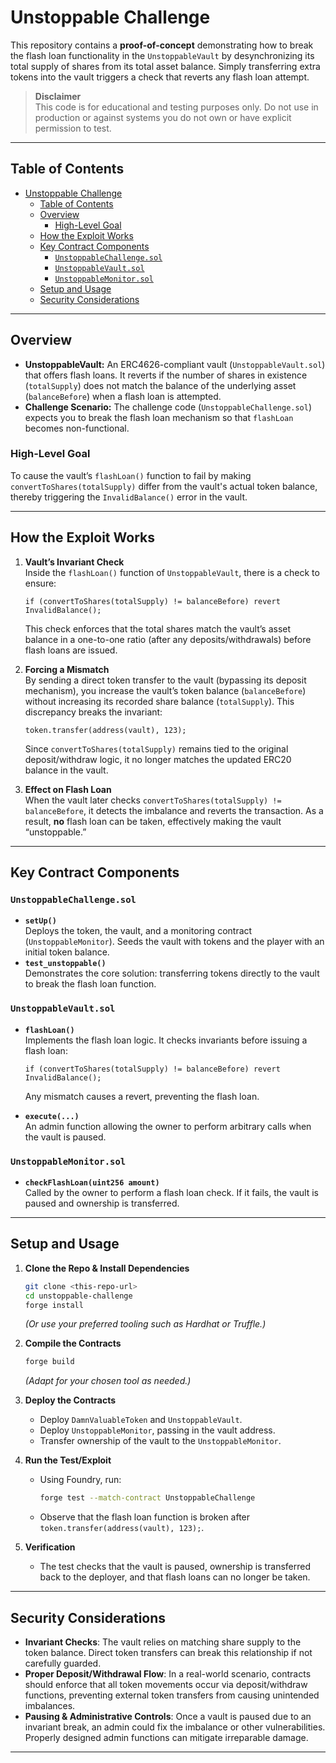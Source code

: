 # Unstoppable Challenge

This repository contains a **proof-of-concept** demonstrating how to break the flash loan functionality in the `UnstoppableVault` by desynchronizing its total supply of shares from its total asset balance. Simply transferring extra tokens into the vault triggers a check that reverts any flash loan attempt.

> **Disclaimer**  
> This code is for educational and testing purposes only. Do not use in production or against systems you do not own or have explicit permission to test.

---

## Table of Contents

- [Unstoppable Challenge](#unstoppable-challenge)
  - [Table of Contents](#table-of-contents)
  - [Overview](#overview)
    - [High-Level Goal](#high-level-goal)
  - [How the Exploit Works](#how-the-exploit-works)
  - [Key Contract Components](#key-contract-components)
    - [`UnstoppableChallenge.sol`](#unstoppablechallengesol)
    - [`UnstoppableVault.sol`](#unstoppablevaultsol)
    - [`UnstoppableMonitor.sol`](#unstoppablemonitorsol)
  - [Setup and Usage](#setup-and-usage)
  - [Security Considerations](#security-considerations)

---

## Overview

- **UnstoppableVault:** An ERC4626-compliant vault (`UnstoppableVault.sol`) that offers flash loans. It reverts if the number of shares in existence (`totalSupply`) does not match the balance of the underlying asset (`balanceBefore`) when a flash loan is attempted.
- **Challenge Scenario:** The challenge code (`UnstoppableChallenge.sol`) expects you to break the flash loan mechanism so that `flashLoan` becomes non-functional.

### High-Level Goal

To cause the vault’s `flashLoan()` function to fail by making `convertToShares(totalSupply)` differ from the vault's actual token balance, thereby triggering the `InvalidBalance()` error in the vault.

---

## How the Exploit Works

1. **Vault’s Invariant Check**  
   Inside the `flashLoan()` function of `UnstoppableVault`, there is a check to ensure:

   ```solidity
   if (convertToShares(totalSupply) != balanceBefore) revert InvalidBalance();
   ```

   This check enforces that the total shares match the vault’s asset balance in a one-to-one ratio (after any deposits/withdrawals) before flash loans are issued.

2. **Forcing a Mismatch**  
   By sending a direct token transfer to the vault (bypassing its deposit mechanism), you increase the vault’s token balance (`balanceBefore`) without increasing its recorded share balance (`totalSupply`). This discrepancy breaks the invariant:

   ```solidity
   token.transfer(address(vault), 123);
   ```

   Since `convertToShares(totalSupply)` remains tied to the original deposit/withdraw logic, it no longer matches the updated ERC20 balance in the vault.

3. **Effect on Flash Loan**  
   When the vault later checks `convertToShares(totalSupply) != balanceBefore`, it detects the imbalance and reverts the transaction. As a result, **no** flash loan can be taken, effectively making the vault “unstoppable.”

---

## Key Contract Components

### `UnstoppableChallenge.sol`

- **`setUp()`**  
  Deploys the token, the vault, and a monitoring contract (`UnstoppableMonitor`). Seeds the vault with tokens and the player with an initial token balance.
- **`test_unstoppable()`**  
  Demonstrates the core solution: transferring tokens directly to the vault to break the flash loan function.

### `UnstoppableVault.sol`

- **`flashLoan()`**  
  Implements the flash loan logic. It checks invariants before issuing a flash loan:

  ```solidity
  if (convertToShares(totalSupply) != balanceBefore) revert InvalidBalance();
  ```

  Any mismatch causes a revert, preventing the flash loan.

- **`execute(...)`**  
  An admin function allowing the owner to perform arbitrary calls when the vault is paused.

### `UnstoppableMonitor.sol`

- **`checkFlashLoan(uint256 amount)`**  
  Called by the owner to perform a flash loan check. If it fails, the vault is paused and ownership is transferred.

---

## Setup and Usage

1. **Clone the Repo & Install Dependencies**

   ```bash
   git clone <this-repo-url>
   cd unstoppable-challenge
   forge install
   ```

   _(Or use your preferred tooling such as Hardhat or Truffle.)_

2. **Compile the Contracts**

   ```bash
   forge build
   ```

   _(Adapt for your chosen tool as needed.)_

3. **Deploy the Contracts**

   - Deploy `DamnValuableToken` and `UnstoppableVault`.
   - Deploy `UnstoppableMonitor`, passing in the vault address.
   - Transfer ownership of the vault to the `UnstoppableMonitor`.

4. **Run the Test/Exploit**

   - Using Foundry, run:
     ```bash
     forge test --match-contract UnstoppableChallenge
     ```
   - Observe that the flash loan function is broken after `token.transfer(address(vault), 123);`.

5. **Verification**
   - The test checks that the vault is paused, ownership is transferred back to the deployer, and that flash loans can no longer be taken.

---

## Security Considerations

- **Invariant Checks**: The vault relies on matching share supply to the token balance. Direct token transfers can break this relationship if not carefully guarded.
- **Proper Deposit/Withdrawal Flow**: In a real-world scenario, contracts should enforce that all token movements occur via deposit/withdraw functions, preventing external token transfers from causing unintended imbalances.
- **Pausing & Administrative Controls**: Once a vault is paused due to an invariant break, an admin could fix the imbalance or other vulnerabilities. Properly designed admin functions can mitigate irreparable damage.

---
